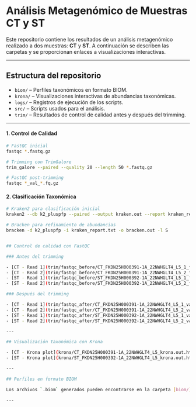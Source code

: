 # Análisis Metagenómico de Muestras CT y ST

Este repositorio contiene los resultados de un análisis metagenómico realizado a dos muestras: **CT** y **ST**. A continuación se describen las carpetas y se proporcionan enlaces a visualizaciones interactivas.

---

## Estructura del repositorio

- `biom/` – Perfiles taxonómicos en formato BIOM.
- `krona/` – Visualizaciones interactivas de abundancias taxonómicas.
- `logs/` – Registros de ejecución de los scripts.
- `src/` – Scripts usados para el análisis.
- `trim/` – Resultados de control de calidad antes y después del trimming.

---

#### 1. Control de Calidad
```bash
# FastQC inicial
fastqc *.fastq.gz

# Trimming con TrimGalore
trim_galore --paired --quality 20 --length 50 *.fastq.gz

# FastQC post-trimming
fastqc *_val_*.fq.gz
```

#### 2. Clasificación Taxonómica
```bash
# Kraken2 para clasificación inicial
kraken2 --db k2_pluspfp --paired --output kraken.out --report kraken_report.txt

# Bracken para refinamiento de abundancias
bracken -d k2_pluspfp -i kraken_report.txt -o bracken.out -l S


## Control de calidad con FastQC

### Antes del trimming

- [CT - Read 1](trim/fastqc_before/CT_FKDN25H000391-1A_22NWHGLT4_L5_1_fastqc.html)
- [CT - Read 2](trim/fastqc_before/CT_FKDN25H000391-1A_22NWHGLT4_L5_2_fastqc.html)
- [ST - Read 1](trim/fastqc_before/ST_FKDN25H000392-1A_22NWHGLT4_L5_1_fastqc.html)
- [ST - Read 2](trim/fastqc_before/ST_FKDN25H000392-1A_22NWHGLT4_L5_2_fastqc.html)

### Después del trimming

- [CT - Read 1](trim/fastqc_after/CT_FKDN25H000391-1A_22NWHGLT4_L5_1_val_1_fastqc.html)
- [CT - Read 2](trim/fastqc_after/CT_FKDN25H000391-1A_22NWHGLT4_L5_2_val_2_fastqc.html)
- [ST - Read 1](trim/fastqc_after/ST_FKDN25H000392-1A_22NWHGLT4_L5_1_val_1_fastqc.html)
- [ST - Read 2](trim/fastqc_after/ST_FKDN25H000392-1A_22NWHGLT4_L5_2_val_2_fastqc.html)

---

## Visualización taxonómica con Krona

- [CT - Krona plot](krona/CT_FKDN25H000391-1A_22NWHGLT4_L5_krona.out.html)
- [ST - Krona plot](krona/ST_FKDN25H000392-1A_22NWHGLT4_L5_krona.out.html)

---

## Perfiles en formato BIOM

Los archivos `.biom` generados pueden encontrarse en la carpeta [biom/](https://github.com/shadayguerrero/barbara/tree/main/biom), listos para ser analizados con herramientas, **Phyloseq** o **Scikit-bio** u otras plataformas.

---




